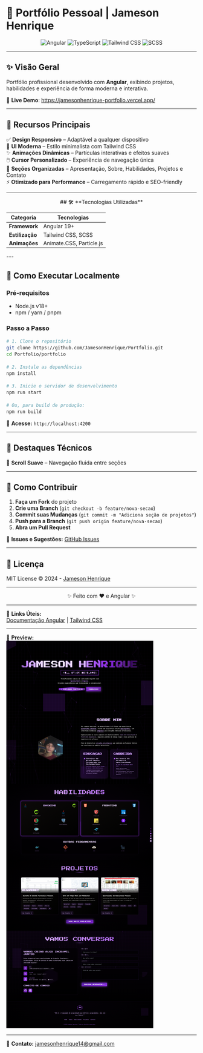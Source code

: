 # 🚀 Portfólio Pessoal | Jameson Henrique  

<div align="center">
  <img src="https://img.shields.io/badge/Angular-DD0031?style=for-the-badge&logo=angular&logoColor=white" alt="Angular">
  <img src="https://img.shields.io/badge/TypeScript-007ACC?style=for-the-badge&logo=typescript&logoColor=white" alt="TypeScript">
  <img src="https://img.shields.io/badge/Tailwind_CSS-38B2AC?style=for-the-badge&logo=tailwind-css&logoColor=white" alt="Tailwind CSS">
  <img src="https://img.shields.io/badge/SCSS-CC6699?style=for-the-badge&logo=sass&logoColor=white" alt="SCSS">
</div>

---

## ✨ **Visão Geral**  
Portfólio profissional desenvolvido com **Angular**, exibindo projetos, habilidades e experiência de forma moderna e interativa.  

🔗 **Live Demo**: https://jamesonhenrique-portfolio.vercel.app/

---

## 🎯 **Recursos Principais**  

✅ **Design Responsivo** – Adaptável a qualquer dispositivo  
🎨 **UI Moderna** – Estilo minimalista com Tailwind CSS  
✨ **Animações Dinâmicas** – Partículas interativas e efeitos suaves  
🖱️ **Cursor Personalizado** – Experiência de navegação única  
📱 **Seções Organizadas** – Apresentação, Sobre, Habilidades, Projetos e Contato  
⚡ **Otimizado para Performance** – Carregamento rápido e SEO-friendly  

---


<div align="center">
## 🛠 **Tecnologias Utilizadas**  

| Categoria       | Tecnologias |  
|----------------|------------|  
| **Framework**  | Angular 19+ |  
| **Estilização** | Tailwind CSS, SCSS |  
| **Animações**  | Animate.CSS, Particle.js |  
</div>  
---

## 🚀 **Como Executar Localmente**  

### **Pré-requisitos**  
- Node.js v18+  
- npm / yarn / pnpm  

### **Passo a Passo**  

```bash
# 1. Clone o repositório
git clone https://github.com/JamesonHenrique/Portfolio.git
cd Portfolio/portfolio

# 2. Instale as dependências
npm install

# 3. Inicie o servidor de desenvolvimento
npm run start

# Ou, para build de produção:
npm run build
```

📌 **Acesse:** `http://localhost:4200`  

---


## 🌟 **Destaques Técnicos**  

🔹 **Scroll Suave** – Navegação fluida entre seções  

---

## 🤝 **Como Contribuir**  

1. **Faça um Fork** do projeto  
2. **Crie uma Branch** (`git checkout -b feature/nova-secao`)  
3. **Commit suas Mudanças** (`git commit -m "Adiciona seção de projetos"`)  
4. **Push para a Branch** (`git push origin feature/nova-secao`)  
5. **Abra um Pull Request**  

📌 **Issues e Sugestões:** [GitHub Issues](https://github.com/JamesonHenrique/Portfolio/issues)  

---

## 📜 **Licença**  

MIT License © 2024 - [Jameson Henrique](https://github.com/JamesonHenrique)  

---

<div align="center">
  <p>✨ Feito com ♥ e Angular ✨</p>
</div>  

---

🔗 **Links Úteis:**  
[Documentação Angular](https://angular.io/docs) | [Tailwind CSS](https://tailwindcss.com/docs)  

---

🎨 **Preview:**  
![Preview](portfolio/public/portfolio.png) 

--- 

📧 **Contato:** [jamesonhenrique14@gmail.com](mailto:jamesonhenrique14@gmail.com) 
